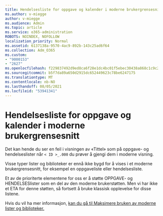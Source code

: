 ```yaml
---
title: Hendelsesliste for oppgave og kalender i moderne brukergrensesnitt
ms.author: v-miegge
author: v-miegge
ms.audience: Admin
ms.topic: article
ms.service: o365-administration
ROBOTS: NOINDEX, NOFOLLOW
localization_priority: Normal
ms.assetid: 6137138a-9570-4ac9-892b-143c25ad6f64
ms.collection: Adm_O365
ms.custom:
- "9000153"
- "2627"
ms.openlocfilehash: f229837492d9ed8ca6f28e1dc4bc01f5ebec30438a868c1c9c25640e4003ccc8
ms.sourcegitcommit: b5f7da89a650d2915dc652449623c78be6247175
ms.translationtype: MT
ms.contentlocale: nb-NO
ms.lasthandoff: 08/05/2021
ms.locfileid: "53941341"
---
```

# <a name="task-and-calendar-event-list-in-modern-ui"></a>Hendelsesliste for oppgave og kalender i moderne brukergrensesnitt

Det kan hende du ser en feil i visningen av «Tittel» som på oppgave- og hendelseslister når `< ID >_.000` du prøver å gjengi dem i moderne visning.

Visse typer lister og biblioteker er ennå ikke bygd for å vises i et moderne brukergrensesnitt, for eksempel en oppgaveliste eller hendelsesliste.

Et av de prioriterte elementene for oss er å støtte OPPGAVE- og HENDELSESlister som en del av den moderne brukerstøtten. Men vi har ikke et ETA for denne støtten, så fortsett å bruke klassisk opplevelse for disse listene.

Hvis du vil ha mer informasjon, [kan du gå til Maksimere bruken av moderne lister og biblioteker.](https://docs.microsoft.com/sharepoint/dev/transform/modernize-userinterface-lists-and-libraries)
